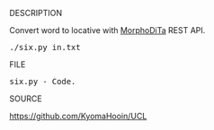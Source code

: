 
DESCRIPTION

Convert word to locative with <a target="_blank" href="http://ufal.mff.cuni.cz/morphodita">MorphoDiTa</a> REST API.
<pre>
./six.py in.txt
</pre>
FILE
<pre>
six.py - Code.
</pre>
SOURCE

https://github.com/KyomaHooin/UCL

